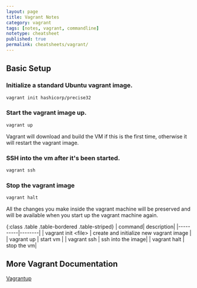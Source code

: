 ```yaml
---
layout: page
title: Vagrant Notes
category: vagrant
tags: [notes, vagrant, commandline]
notetype: cheatsheet
published: true
permalink: cheatsheets/vagrant/
---
```


## Basic Setup

### Initialize a standard Ubuntu vagrant image. 

```bash
vagrant init hashicorp/precise32
```

### Start the vagrant image up.

```bash
vagrant up
````

Vagrant will download and build the VM if this is the first time, otherwise it will restart the vagrant image.

### SSH into the vm after it's been started.

```bash
vagrant ssh
```

### Stop the vagrant image

```bash
vagrant halt
```
All the changes you make inside the vagrant machine will be preserved and will be available when you start up the vagrant machine again.

{:class .table .table-bordered .table-striped}
| command| description|
|----------|--------|
| vagrant init &lt;file&gt; | create and initialize new vagrant image | 
| vagrant up | start vm |
| vagrant ssh | ssh into the image|
| vagrant halt | stop the vm|

## More Vagrant Documentation

[Vagrantup](https://docs.vagrantup.com/v2/)
